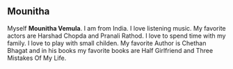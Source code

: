 ## Mounitha

Myself **Mounitha Vemula**.
I am from India.
I love listening music.
My favorite actors are Harshad Chopda and Pranali Rathod.
I love to spend time with my family.
I love to play with small childen.
My favorite Author is Chethan Bhagat and in his books my favorite books are Half Girlfriend and Three Mistakes Of My Life.
